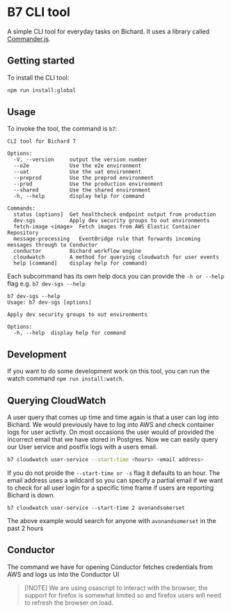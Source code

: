 # B7 CLI tool

A simple CLI tool for everyday tasks on Bichard. It uses a library called [Commander.js](https://github.com/tj/commander.js).

## Getting started

To install the CLI tool:

```bash
npm run install:global
```

## Usage

To invoke the tool, the command is `b7`:

```
CLI tool for Bichard 7

Options:
  -V, --version    	output the version number
  --e2e            	Use the e2e environment
  --uat            	Use the uat environment
  --preprod        	Use the preprod environment
  --prod           	Use the production environment
  --shared         	Use the shared environment
  -h, --help       	display help for command

Commands:
  status [options] 	Get healthcheck endpoint output from production
  dev-sgs          	Apply dev security groups to out environments
  fetch-image <image>  Fetch images from AWS Elastic Container Repository
  message-processing   EventBridge rule that forwards incoming messages through to Conductor
  conductor        	Bichard workflow engine
  cloudwatch       	A method for querying cloudwatch for user events
  help [command]   	display help for command)
```

Each subcommand has its own help docs you can provide the `-h or --help` flag e.g. `b7 dev-sgs --help`

```
b7 dev-sgs --help
Usage: b7 dev-sgs [options]

Apply dev security groups to out environments

Options:
  -h, --help  display help for command
```

## Development

If you want to do some development work on this tool, you can run the watch command `npm run install:watch`.

## Querying CloudWatch

A user query that comes up time and time again is that a user can log into Bichard. We would previously have to log into AWS and check container logs for user activity. On most occasions the user would of provided the incorrect email that we have stored in Postgres.
Now we can easily query our User service and postfix logs with a users email.

```bash
b7 cloudwatch user-service --start-time <hours> <email address>
```

If you do not proide the `--start-time or -s` flag it defaults to an hour.
The email address uses a wildcard so you can specify a partial email if we want to check for all user login for a specific time frame if users are reporting Bichard is down.

`b7 cloudwatch user-service --start-time 2 avonandsomerset`

The above example would search for anyone with `avonandsomerset` in the past 2 hours

## Conductor

The command we have for opening Conductor fetches credentials from AWS and logs us into the Conductor UI

> [!NOTE] We are using osascript to interact with the browser, the support for firefox is somewhat limited so and firefox users will need to refresh the browser on load.
